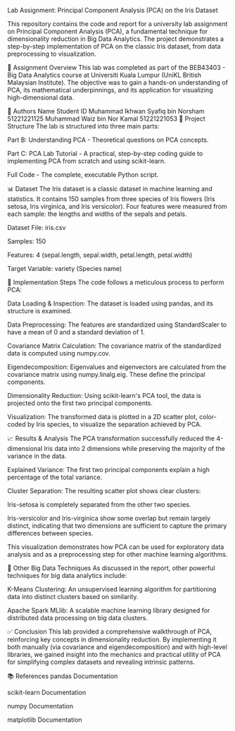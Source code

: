 Lab Assignment: Principal Component Analysis (PCA) on the Iris Dataset

This repository contains the code and report for a university lab assignment on Principal Component Analysis (PCA), a fundamental technique for dimensionality reduction in Big Data Analytics. The project demonstrates a step-by-step implementation of PCA on the classic Iris dataset, from data preprocessing to visualization.

📄 Assignment Overview
This lab was completed as part of the BEB43403 - Big Data Analytics course at Universiti Kuala Lumpur (UniKL British Malaysian Institute). The objective was to gain a hands-on understanding of PCA, its mathematical underpinnings, and its application for visualizing high-dimensional data.

👥 Authors
Name	Student ID
Muhammad Ikhwan Syafiq bin Norsham	51221221125
Muhammad Waiz bin Nor Kamal	51221221053
🧪 Project Structure
The lab is structured into three main parts:

Part B: Understanding PCA - Theoretical questions on PCA concepts.

Part C: PCA Lab Tutorial - A practical, step-by-step coding guide to implementing PCA from scratch and using scikit-learn.

Full Code - The complete, executable Python script.

📊 Dataset
The Iris dataset is a classic dataset in machine learning and statistics. It contains 150 samples from three species of Iris flowers (Iris setosa, Iris virginica, and Iris versicolor). Four features were measured from each sample: the lengths and widths of the sepals and petals.

Dataset File: iris.csv

Samples: 150

Features: 4 (sepal.length, sepal.width, petal.length, petal.width)

Target Variable: variety (Species name)

🔧 Implementation Steps
The code follows a meticulous process to perform PCA:

Data Loading & Inspection: The dataset is loaded using pandas, and its structure is examined.

Data Preprocessing: The features are standardized using StandardScaler to have a mean of 0 and a standard deviation of 1.

Covariance Matrix Calculation: The covariance matrix of the standardized data is computed using numpy.cov.

Eigendecomposition: Eigenvalues and eigenvectors are calculated from the covariance matrix using numpy.linalg.eig. These define the principal components.

Dimensionality Reduction: Using scikit-learn's PCA tool, the data is projected onto the first two principal components.

Visualization: The transformed data is plotted in a 2D scatter plot, color-coded by Iris species, to visualize the separation achieved by PCA.

📈 Results & Analysis
The PCA transformation successfully reduced the 4-dimensional Iris data into 2 dimensions while preserving the majority of the variance in the data.

Explained Variance: The first two principal components explain a high percentage of the total variance.

Cluster Separation: The resulting scatter plot shows clear clusters:

Iris-setosa is completely separated from the other two species.

Iris-versicolor and Iris-virginica show some overlap but remain largely distinct, indicating that two dimensions are sufficient to capture the primary differences between species.

This visualization demonstrates how PCA can be used for exploratory data analysis and as a preprocessing step for other machine learning algorithms.


🤖 Other Big Data Techniques
As discussed in the report, other powerful techniques for big data analytics include:

K-Means Clustering: An unsupervised learning algorithm for partitioning data into distinct clusters based on similarity.

Apache Spark MLlib: A scalable machine learning library designed for distributed data processing on big data clusters.

✅ Conclusion
This lab provided a comprehensive walkthrough of PCA, reinforcing key concepts in dimensionality reduction. By implementing it both manually (via covariance and eigendecomposition) and with high-level libraries, we gained insight into the mechanics and practical utility of PCA for simplifying complex datasets and revealing intrinsic patterns.

📚 References
pandas Documentation

scikit-learn Documentation

numpy Documentation

matplotlib Documentation
